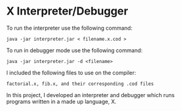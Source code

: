 # X Interpreter/Debugger

To run the interpreter use the following command:

	java -jar interpreter.jar < filename.x.cod >

To run in debugger mode use the following command:

	java -jar interpreter.jar -d <filename>

I included the following files to use on the compiler:

	factorial.x, fib.x, and their corresponding .cod files


In this project, I developed an interpreter and debugger which runs programs written in a made up language, X.